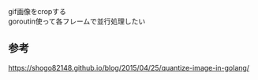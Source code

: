 gif画像をcropする  
goroutin使って各フレームで並行処理したい

## 参考
https://shogo82148.github.io/blog/2015/04/25/quantize-image-in-golang/